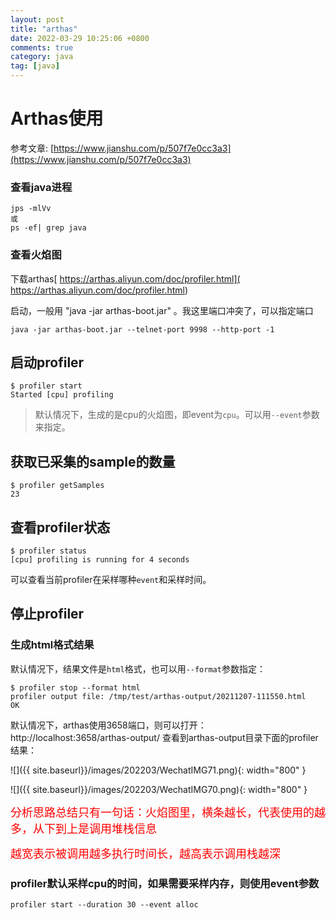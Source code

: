 ```yaml
---
layout: post
title: "arthas"
date: 2022-03-29 10:25:06 +0800
comments: true
category: java
tag: [java]
---
```




#  Arthas使用

参考文章: [https://www.jianshu.com/p/507f7e0cc3a3](https://www.jianshu.com/p/507f7e0cc3a3)

### 查看java进程

```
jps -mlVv
或
ps -ef| grep java
```



### 查看火焰图

下载arthas[ https://arthas.aliyun.com/doc/profiler.html]( https://arthas.aliyun.com/doc/profiler.html)

启动，一般用 "java -jar arthas-boot.jar" 。我这里端口冲突了，可以指定端口

```
java -jar arthas-boot.jar --telnet-port 9998 --http-port -1
```





## 启动profiler

```
$ profiler start
Started [cpu] profiling
```

> 默认情况下，生成的是cpu的火焰图，即event为`cpu`。可以用`--event`参数来指定。

## 获取已采集的sample的数量

```
$ profiler getSamples
23
```

## 查看profiler状态

```
$ profiler status
[cpu] profiling is running for 4 seconds
```

可以查看当前profiler在采样哪种`event`和采样时间。

## 停止profiler

### 生成html格式结果

默认情况下，结果文件是`html`格式，也可以用`--format`参数指定：

```
$ profiler stop --format html
profiler output file: /tmp/test/arthas-output/20211207-111550.html
OK
```

默认情况下，arthas使用3658端口，则可以打开： http://localhost:3658/arthas-output/ 查看到arthas-output目录下面的profiler结果：

![]({{ site.baseurl}}/images/202203/WechatIMG71.png){: width="800" }

![]({{ site.baseurl}}/images/202203/WechatIMG70.png){: width="800" }



<font color="red" size=4>
分析思路总结只有一句话：火焰图里，横条越长，代表使用的越多，从下到上是调用堆栈信息

越宽表示被调用越多执行时间长，越高表示调用栈越深
</font>





### profiler默认采样cpu的时间，如果需要采样内存，则使用event参数

```
profiler start --duration 30 --event alloc
```

